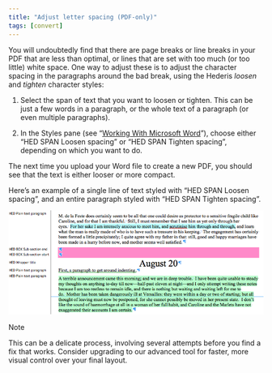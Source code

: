 ```yaml
---
title: "Adjust letter spacing (PDF-only)"
tags: [convert]
---
```

 
<html><body><section data-type="chapter" class="hsecchapter" data-hederis-type="hsecchapter" id="adjust-line-breaks" data-pi-attrs="id: adjust-line-breaks; data-tags: convert;" role="doc-chapter" data-tags="convert" data-author-name=" " data-book-title=" " title="Adjust letter spacing (PDF-only)"><p class="hblkp" data-hederis-type="hblkp" id="pYkpjec55">You will undoubtedly find that there are page breaks or line breaks in your PDF that are less than optimal, or lines that are set with too much (or too little) white space. One way to adjust these is to adjust the character spacing in the paragraphs around the bad break, using the Hederis <em data-hederis-type="hspanem" id="p7e4YjRAm">loosen</em> and <em class="hspanem" data-hederis-type="hspanem" id="p7fopWUwS">tighten</em> character styles:</p><ol class="hwprnumlist" data-hederis-type="hwprnumlist" id="pZrppgvJs"><li class="hblkoli" data-hederis-type="hblkoli" id="lisZxhWPzb"><p class="hblkoli" data-hederis-type="hblklip" id="ph66cteWX">Select the span of text that you want to loosen or tighten. This can be just a few words in a paragraph, or the whole text of a paragraph (or even multiple paragraphs). </p></li><li class="hblkoli" data-hederis-type="hblkoli" id="liRkKkpo7x"><p class="hblkoli" data-hederis-type="hblklip" id="pOKH3pHfZ">In the Styles pane (see &#8220;<a href="{% link _docs/fine-tune-styles.md %}" class="hspana" data-hederis-type="hspana" id="pbqvjuydA">Working With Microsoft Word</a>&#8221;), choose either &#8220;HED SPAN Loosen spacing&#8221; or &#8220;HED SPAN Tighten spacing&#8221;, depending on which you want to do.</p></li></ol><p class="hblkp" data-hederis-type="hblkp" id="pgHhkK9QW">The next time you upload your Word file to create a new PDF, you should see that the text is either looser or more compact.</p><p class="hblkp" data-hederis-type="hblkp" id="pgfJNMOyH">Here&#8217;s an example of a single line of text styled with &#8220;HED SPAN Loosen spacing&#8221;, and an entire paragraph styled with &#8220;HED SPAN Tighten spacing&#8221;.</p><img data-hederis-type="hblkimg" class="hblkimg" id="ptSPrfvUh" src="/images/loosetight1.png" data-img-src="/images/loosetight1.png"/><aside class="hwprbox box" data-hederis-type="hwprbox" id="pd7YbfLeP" data-type="sidebar"><p class="hblktype" data-hederis-type="hblktype" id="pKZlIUy4x">Note</p><p class="hblkp" data-hederis-type="hblkp" id="pVidP5D3C">This can be a delicate process, involving several attempts before you find a fix that works. Consider upgrading to our advanced tool for faster, more visual control over your final layout.</p></aside></section></body></html>
